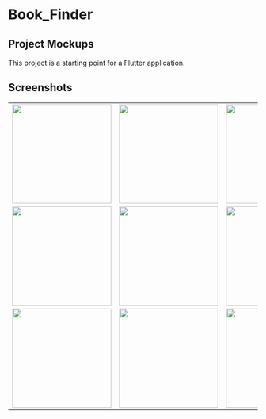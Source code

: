 # Book_Finder

## Project Mockups

This project is a starting point for a Flutter application.

## Screenshots

<table>
  <tr>
    <td><img src="assets/screenshots/screen1.png" width="200"/></td>
    <td><img src="assets/screenshots/screen2.png" width="200"/></td>
    <td><img src="assets/screenshots/screen3.png" width="200"/></td>
  </tr>
  <tr>
    <td><img src="assets/screenshots/screen4.png" width="200"/></td>
    <td><img src="assets/screenshots/screen5.png" width="200"/></td>
    <td><img src="assets/screenshots/screen6.png" width="200"/></td>
  </tr>
  <tr>
    <td><img src="assets/screenshots/screen7.png" width="200"/></td>
    <td><img src="assets/screenshots/screen8.png" width="200"/></td>
    <td><img src="assets/screenshots/screen9.png" width="200"/></td>
  </tr>
</table>

